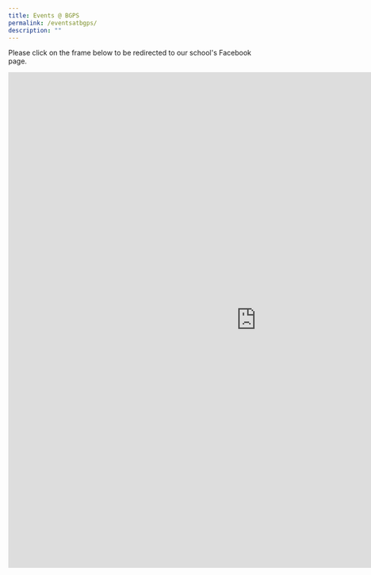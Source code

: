 ```yaml
---
title: Events @ BGPS
permalink: /eventsatbgps/
description: ""
---
```

Please click on the frame below to be redirected to our school's Facebook page. 

<iframe allow="autoplay; clipboard-write; encrypted-media; picture-in-picture; web-share" allowfullscreen="true" frameborder="0" scrolling="no" style="border:none;overflow:hidden" height="1000" width="1000" src="https://www.facebook.com/plugins/page.php?href=https%3A%2F%2Fwww.facebook.com%2Fprofile.php%3Fid%3D100063517780837&amp;tabs=timeline&amp;width=1000&amp;height=1000&amp;small_header=false&amp;adapt_container_width=true&amp;hide_cover=false&amp;show_facepile=true&amp;appId=6052908834755363"></iframe>
